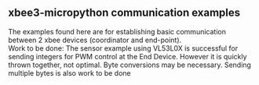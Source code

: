 ## xbee3-micropython communication examples
The examples found here are for establishing basic communication between 2 xbee devices (coordinator and end-point).<br />
Work to be done: The sensor example using VL53L0X is successful for sending integers for PWM control at the End Device. However it is quickly thrown together, not optimal. Byte conversions may be necessary. Sending multiple bytes is also work to be done

